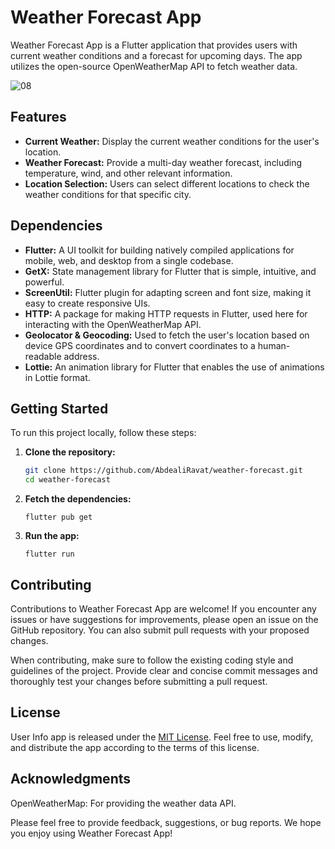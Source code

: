 # Weather Forecast App

Weather Forecast App is a Flutter application that provides users with current weather conditions and a forecast for upcoming days. The app utilizes the open-source OpenWeatherMap API to fetch weather data.

![08](https://github.com/AbdealiRavat/weather-forecast/assets/71277590/bedad5d5-774b-4d72-89de-29a901d72a51)


## Features

- **Current Weather:** Display the current weather conditions for the user's location.
- **Weather Forecast:** Provide a multi-day weather forecast, including temperature, wind, and other relevant information.
- **Location Selection:** Users can select different locations to check the weather conditions for that specific city.

## Dependencies

- **Flutter:** A UI toolkit for building natively compiled applications for mobile, web, and desktop from a single codebase.
- **GetX:** State management library for Flutter that is simple, intuitive, and powerful.
- **ScreenUtil:** Flutter plugin for adapting screen and font size, making it easy to create responsive UIs.
- **HTTP:** A package for making HTTP requests in Flutter, used here for interacting with the OpenWeatherMap API.
- **Geolocator & Geocoding:** Used to fetch the user's location based on device GPS coordinates and to convert coordinates to a human-readable address.
- **Lottie:** An animation library for Flutter that enables the use of animations in Lottie format.


## Getting Started

To run this project locally, follow these steps:

1. **Clone the repository:**
   ```bash
   git clone https://github.com/AbdealiRavat/weather-forecast.git
   cd weather-forecast

2. **Fetch the dependencies:**
   ```
   flutter pub get
   ```
   
3. **Run the app:**
    
   ```
   flutter run
   ```

## Contributing

Contributions to Weather Forecast App are welcome! If you encounter any issues or have suggestions for improvements, please open an issue on the GitHub repository. You can also submit pull requests with your proposed changes.

When contributing, make sure to follow the existing coding style and guidelines of the project. Provide clear and concise commit messages and thoroughly test your changes before submitting a pull request.

## License

User Info app is released under the [MIT License](https://opensource.org/licenses/MIT). Feel free to use, modify, and distribute the app according to the terms of this license.

## Acknowledgments
OpenWeatherMap: For providing the weather data API.

Please feel free to provide feedback, suggestions, or bug reports. We hope you enjoy using Weather Forecast App!
